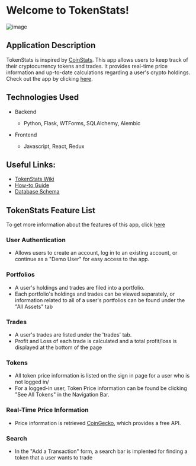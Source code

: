 # Welcome to TokenStats! 

![image](https://user-images.githubusercontent.com/54010874/194219531-7832e756-d86d-42e3-b22d-c5e9cd75a2b8.png)


## Application Description

TokenStats is inspired by [CoinStats](https://coinstats.app/). This app allows users to keep track of their cryptocurrency tokens and trades. It provides real-time price information and up-to-date calculations regarding a user's crypto holdings.
</br>
Check out the app by clicking [here](https://argon90-token-stats.herokuapp.com/).

## Technologies Used

* Backend
   * Python, Flask, WTForms, SQLAlchemy, Alembic

*  Frontend 
   * Javascript, React, Redux

## Useful Links:

* [TokenStats Wiki](https://github.com/ARGON90/tokenstats/wiki)
* [How-to Guide](https://github.com/ARGON90/tokenstats/wiki/How-To-Use-TokenStats)
* [Database Schema](https://github.com/ARGON90/tokenstats/wiki/Database-Schema)




## TokenStats Feature List

To get more information about the features of this app, click [here](https://github.com/ARGON90/tokenstats/wiki/Feature-List/)


### User Authentication 
* Allows users to create an account, log in to an existing account, or continue as a "Demo User" for easy access to the app.


### Portfolios
* A user's holdings and trades are filed into a portfolio. 
* Each portfolio's holdings and trades can be viewed separately, or information related to all of a user's portfolios can be found under the "All Assets" tab


### Trades
* A user's trades are listed under the 'trades' tab.
* Profit and Loss of each trade is calculated and a total profit/loss is displayed at the bottom of the page


### Tokens
* All token price information is listed on the sign in page for a user who is not logged in/
* For a logged-in user, Token Price information can be found be clicking "See All Tokens" in the Navigation Bar.


### Real-Time Price Information
* Price information is retrieved [CoinGecko](https://coingecko.com), which provides a free API.


### Search
* In the "Add a Transaction" form, a search bar is implented for finding a token that a user wants to trade 


